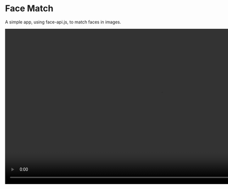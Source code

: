 # Face Match

A simple app, using face-api.js, to match faces in images.

<video src='./face-match.mp4' width='1020'/>
